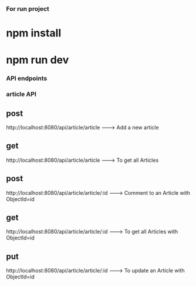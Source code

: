 ### For run project
# npm install 
# npm run dev




### API endpoints

### article API

## post
http://localhost:8080/api/article/article --->  Add a new article 

## get
http://localhost:8080/api/article/article ---> To get all Articles

## post
http://localhost:8080/api/article/article/:id ---> Comment to an Article with ObjectId=id

## get
http://localhost:8080/api/article/article/:id ---> To get all Articles with ObjectId=id

## put
http://localhost:8080/api/article/article/:id ---> To update an Article with ObjectId=id



